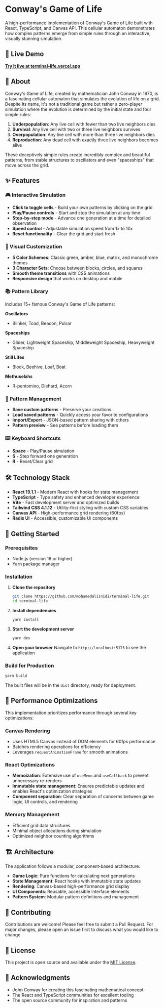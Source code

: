 # Conway's Game of Life

A high-performance implementation of Conway's Game of Life built with React, TypeScript, and Canvas API. This cellular automaton demonstrates how complex patterns emerge from simple rules through an interactive, visually stunning simulation.

## 🚀 Live Demo

**[Try it live at terminal-life.vercel.app](https://terminal-life.vercel.app)**

## 📖 About

Conway's Game of Life, created by mathematician John Conway in 1970, is a fascinating cellular automaton that simulates the evolution of life on a grid. Despite its name, it's not a traditional game but rather a zero-player simulation where the evolution is determined by the initial state and four simple rules:

1. **Underpopulation**: Any live cell with fewer than two live neighbors dies
2. **Survival**: Any live cell with two or three live neighbors survives
3. **Overpopulation**: Any live cell with more than three live neighbors dies
4. **Reproduction**: Any dead cell with exactly three live neighbors becomes alive

These deceptively simple rules create incredibly complex and beautiful patterns, from stable structures to oscillators and even "spaceships" that move across the grid.

## ✨ Features

### 🎮 Interactive Simulation
- **Click to toggle cells** - Build your own patterns by clicking on the grid
- **Play/Pause controls** - Start and stop the simulation at any time
- **Step-by-step mode** - Advance one generation at a time for detailed observation
- **Speed control** - Adjustable simulation speed from 1x to 10x
- **Reset functionality** - Clear the grid and start fresh

### 🎨 Visual Customization
- **5 Color Schemes**: Classic green, amber, blue, matrix, and monochrome themes
- **3 Character Sets**: Choose between blocks, circles, and squares
- **Smooth theme transitions** with CSS animations
- **Responsive design** that works on desktop and mobile

### 📚 Pattern Library
Includes 15+ famous Conway's Game of Life patterns:

**Oscillators**
- Blinker, Toad, Beacon, Pulsar

**Spaceships**
- Glider, Lightweight Spaceship, Middleweight Spaceship, Heavyweight Spaceship

**Still Lifes**
- Block, Beehive, Loaf, Boat

**Methuselahs**
- R-pentomino, Diehard, Acorn

### 💾 Pattern Management
- **Save custom patterns** - Preserve your creations
- **Load saved patterns** - Quickly access your favorite configurations
- **Import/Export** - JSON-based pattern sharing with others
- **Pattern preview** - See patterns before loading them

### ⌨️ Keyboard Shortcuts
- **Space** - Play/Pause simulation
- **S** - Step forward one generation
- **R** - Reset/Clear grid

## 🛠️ Technology Stack

- **React 19.1.1** - Modern React with hooks for state management
- **TypeScript** - Type safety and enhanced developer experience
- **Vite** - Fast development server and optimized builds
- **Tailwind CSS 4.1.12** - Utility-first styling with custom CSS variables
- **Canvas API** - High-performance grid rendering (60fps)
- **Radix UI** - Accessible, customizable UI components

## 🚀 Getting Started

### Prerequisites
- Node.js (version 18 or higher)
- Yarn package manager

### Installation

1. **Clone the repository**
   ```bash
   git clone https://github.com/mohamedaliznidi/terminal-life.git
   cd terminal-life
   ```

2. **Install dependencies**
   ```bash
   yarn install
   ```

3. **Start the development server**
   ```bash
   yarn dev
   ```

4. **Open your browser**
   Navigate to `http://localhost:5173` to see the application

### Build for Production

```bash
yarn build
```

The built files will be in the `dist` directory, ready for deployment.

## 🎯 Performance Optimizations

This implementation prioritizes performance through several key optimizations:

### Canvas Rendering
- Uses HTML5 Canvas instead of DOM elements for 60fps performance
- Batches rendering operations for efficiency
- Leverages `requestAnimationFrame` for smooth animations

### React Optimizations
- **Memoization**: Extensive use of `useMemo` and `useCallback` to prevent unnecessary re-renders
- **Immutable state management**: Ensures predictable updates and enables React's optimization strategies
- **Component separation**: Clear separation of concerns between game logic, UI controls, and rendering

### Memory Management
- Efficient grid data structures
- Minimal object allocations during simulation
- Optimized neighbor counting algorithms

## 🏗️ Architecture

The application follows a modular, component-based architecture:

- **Game Logic**: Pure functions for calculating next generations
- **State Management**: React hooks with immutable state updates
- **Rendering**: Canvas-based high-performance grid display
- **UI Components**: Reusable, accessible interface elements
- **Pattern System**: Modular pattern definitions and management

## 🤝 Contributing

Contributions are welcome! Please feel free to submit a Pull Request. For major changes, please open an issue first to discuss what you would like to change.

## 📝 License

This project is open source and available under the [MIT License](LICENSE).

## 🙏 Acknowledgments

- John Conway for creating this fascinating mathematical concept
- The React and TypeScript communities for excellent tooling
- The open source community for inspiration and patterns
